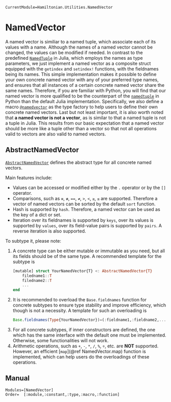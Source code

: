 ```@meta
CurrentModule=Hamiltonian.Utilities.NamedVector
```

# NamedVector

A named vector is similiar to a named tuple, which associate each of its values with a name. Although the names of a named vector cannot be changed, the values can be modified if needed. In contrast to the predefined [`NamedTuple`](https://docs.julialang.org/en/v1/base/base/#Core.NamedTuple) in Julia, which employs the names as type parameters, we just implement a named vector as a composite struct equipped with the `getindex` and `setindex!` functions, with the fieldnames being its names. This simple implementation makes it possible to define your own concrete named vector with any of your preferred type names, and ensures that all instances of a certain concrete named vector share the same names. Therefore, if you are familiar with Python, you will find that our named vector is more qualified to be the counterpart of the [`namedtuple`](https://docs.python.org/3.7/library/collections.html#collections.namedtuple) in Python than the default Julia implementation. Specifically, we also define a macro [`@namedvector`](@ref) as the type factory to help users to define their own concrete named vectors. Last but not least important, it is also worth noted that **a named vector is not a vector**, as is similar to that a named tuple is not a tuple in Julia. This results from our basic expectation that a named vector should be more like a tuple other than a vector so that not all operations valid to vectors are also valid to named vectors.

## AbstractNamedVector
[`AbstractNamedVector`](@ref) defines the abstract type for all concrete named vectors.

Main features include:
* Values can be accessed or modified either by the `.` operator or by the `[]` operator.
* Comparisons, such as `≡`, `≢`, `==`, `≠`, `>`, `<`, `≥`, `≤` are supported. Therefore a vector of named vectors can be sorted by the default `sort` function.
* Hash is supported by `hash`. Therefore, a named vector can be used as the key of a dict or set.
* Iteration over its fieldnames is supported by `keys`, over its values is supported by `values`, over its field-value pairs is supported by `pairs`. A reverse iteration is also supported.

To subtype it, please note:
1. A concrete type can be either mutable or immutable as you need, but all its fields should be of the same type. A recommended template for the subtype is
   ```julia
   [mutable] struct YourNamedVector{T} <: AbstractNamedVector{T}
       filedname1::T
       filedname2::T
       ...
   end
   ```
2. It is recommended to overload the `Base.fieldnames` function for concrete subtypes to ensure type stability and improve efficiency, which though is not a necessity. A template for such an overloading is
   ```julia
   Base.fieldnames(Type{YourNamedVector})=(:fieldname1,:fieldname2,...)
   ```
3. For all concrete subtypes, if inner constructors are defined, the one which has the same interface with the default one must be implemented. Otherwise, some functionalities will not work.
4. Arithmetic operations, such as `+`, `-`, `*`, `/`, `%`, `÷`, etc. are **NOT** supported. However, an efficient [`map`](@ref NamedVector.map) function  is implemented, which can help users do the overloadings of these operations.

## Manual
```@autodocs
Modules=[NamedVector]
Order=  [:module,:constant,:type,:macro,:function]
```
